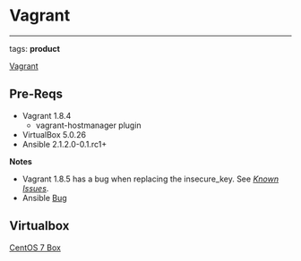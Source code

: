 # Vagrant
___

tags: **product**


[Vagrant](https://www.vagrantup.com/)


## Pre-Reqs

* Vagrant 1.8.4
  * vagrant-hostmanager plugin
* VirtualBox 5.0.26
* Ansible 2.1.2.0-0.1.rc1+

**Notes**

* Vagrant 1.8.5 has a bug when replacing the insecure_key.  See [*Known Issues*](https://seven.centos.org/2016/08/updated-centos-vagrant-images-available-v1607-01/).
* Ansible [Bug](https://github.com/ansible/ansible/issues/12817)



## Virtualbox

[CentOS 7 Box](https://atlas.hashicorp.com/centos/boxes/7/versions/1607.01)
